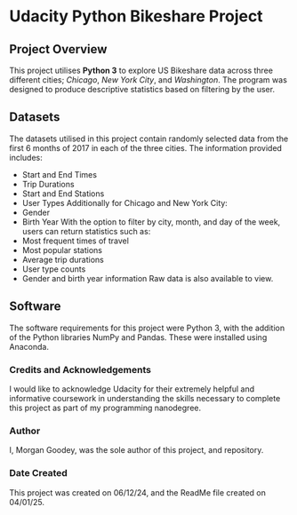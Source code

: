 # Udacity Python Bikeshare Project

## Project Overview
This project utilises **Python 3** to explore US Bikeshare data across three different cities; _Chicago_, _New York City_, and _Washington_. The program was designed to produce descriptive statistics based on filtering by the user.

## Datasets
The datasets utilised in this project contain randomly selected data from the first 6 months of 2017 in each of the three cities. The information provided includes:
* Start and End Times
* Trip Durations
* Start and End Stations
* User Types
Additionally for Chicago and New York City:
* Gender
* Birth Year
With the option to filter by city, month, and day of the week, users can return statistics such as:
* Most frequent times of travel
* Most popular stations
* Average trip durations
* User type counts
* Gender and birth year information
Raw data is also available to view.

## Software
The software requirements for this project were Python 3, with the addition of the Python libraries NumPy and Pandas. These were installed using Anaconda.

### Credits and Acknowledgements
I would like to acknowledge Udacity for their extremely helpful and informative coursework in understanding the skills necessary to complete this project as part of my programming nanodegree.

### Author
I, Morgan Goodey, was the sole author of this project, and repository.

### Date Created
This project was created on 06/12/24, and the ReadMe file created on 04/01/25.